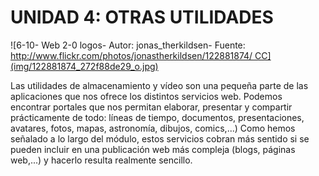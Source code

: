 
# UNIDAD 4: OTRAS UTILIDADES


![6-10- Web 2-0 logos- Autor: jonas_therkildsen- Fuente: http://www.flickr.com/photos/jonastherkildsen/122881874/ CC](img/122881874_272f88de29_o.jpg)

Las utilidades de almacenamiento y vídeo son una pequeña parte de las aplicaciones que nos ofrece los distintos servicios web. Podemos encontrar portales que nos permitan elaborar, presentar y compartir prácticamente de todo: líneas de tiempo, documentos, presentaciones, avatares, fotos, mapas, astronomía, dibujos, comics,...) Como hemos señalado a lo largo del módulo, estos servicios cobran más sentido si se pueden incluir en una publicación web más compleja (blogs, páginas web,...) y hacerlo resulta realmente sencillo.

